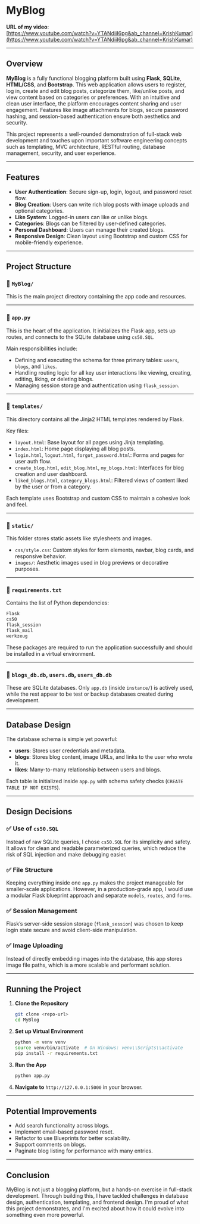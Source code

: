 # MyBlog

**URL of my video**:  
[https://www.youtube.com/watch?v=YTANdiiI6pg&ab_channel=KrishKumar](https://www.youtube.com/watch?v=YTANdiiI6pg&ab_channel=KrishKumar)

---

## Overview

**MyBlog** is a fully functional blogging platform built using **Flask**, **SQLite**, **HTML/CSS**, and **Bootstrap**. This web application allows users to register, log in, create and edit blog posts, categorize them, like/unlike posts, and view content based on categories or preferences. With an intuitive and clean user interface, the platform encourages content sharing and user engagement. Features like image attachments for blogs, secure password hashing, and session-based authentication ensure both aesthetics and security.

This project represents a well-rounded demonstration of full-stack web development and touches upon important software engineering concepts such as templating, MVC architecture, RESTful routing, database management, security, and user experience.

---

## Features

- **User Authentication**: Secure sign-up, login, logout, and password reset flow.
- **Blog Creation**: Users can write rich blog posts with image uploads and optional categories.
- **Like System**: Logged-in users can like or unlike blogs.
- **Categories**: Blogs can be filtered by user-defined categories.
- **Personal Dashboard**: Users can manage their created blogs.
- **Responsive Design**: Clean layout using Bootstrap and custom CSS for mobile-friendly experience.

---

## Project Structure

### 📁 `MyBlog/`

This is the main project directory containing the app code and resources.

---

### 🔹 `app.py`

This is the heart of the application. It initializes the Flask app, sets up routes, and connects to the SQLite database using `cs50.SQL`.

Main responsibilities include:
- Defining and executing the schema for three primary tables: `users`, `blogs`, and `likes`.
- Handling routing logic for all key user interactions like viewing, creating, editing, liking, or deleting blogs.
- Managing session storage and authentication using `flask_session`.

---

### 🔹 `templates/`

This directory contains all the Jinja2 HTML templates rendered by Flask.

Key files:
- `layout.html`: Base layout for all pages using Jinja templating.
- `index.html`: Home page displaying all blog posts.
- `login.html`, `logout.html`, `forgot_password.html`: Forms and pages for user auth flow.
- `create_blog.html`, `edit_blog.html`, `my_blogs.html`: Interfaces for blog creation and user dashboard.
- `liked_blogs.html`, `category_blogs.html`: Filtered views of content liked by the user or from a category.

Each template uses Bootstrap and custom CSS to maintain a cohesive look and feel.

---

### 🔹 `static/`

This folder stores static assets like stylesheets and images.

- `css/style.css`: Custom styles for form elements, navbar, blog cards, and responsive behavior.
- `images/`: Aesthetic images used in blog previews or decorative purposes.

---

### 🔹 `requirements.txt`

Contains the list of Python dependencies:
```bash
Flask
cs50
flask_session
flask_mail
werkzeug
```
These packages are required to run the application successfully and should be installed in a virtual environment.

---

### 🔹 `blogs_db.db`, `users.db`, `users_db.db`

These are SQLite databases. Only `app.db` (inside `instance/`) is actively used, while the rest appear to be test or backup databases created during development.

---

## Database Design

The database schema is simple yet powerful:

- **users**: Stores user credentials and metadata.
- **blogs**: Stores blog content, image URLs, and links to the user who wrote it.
- **likes**: Many-to-many relationship between users and blogs.

Each table is initialized inside `app.py` with schema safety checks (`CREATE TABLE IF NOT EXISTS`).

---

## Design Decisions

### ✅ Use of `cs50.SQL`
Instead of raw SQLite queries, I chose `cs50.SQL` for its simplicity and safety. It allows for clean and readable parameterized queries, which reduce the risk of SQL injection and make debugging easier.

### ✅ File Structure
Keeping everything inside one `app.py` makes the project manageable for smaller-scale applications. However, in a production-grade app, I would use a modular Flask blueprint approach and separate `models`, `routes`, and `forms`.

### ✅ Session Management
Flask’s server-side session storage (`flask_session`) was chosen to keep login state secure and avoid client-side manipulation.

### ✅ Image Uploading
Instead of directly embedding images into the database, this app stores image file paths, which is a more scalable and performant solution.

---

## Running the Project

1. **Clone the Repository**
   ```bash
   git clone <repo-url>
   cd MyBlog
   ```

2. **Set up Virtual Environment**
   ```bash
   python -m venv venv
   source venv/bin/activate  # On Windows: venv\\Scripts\\activate
   pip install -r requirements.txt
   ```

3. **Run the App**
   ```bash
   python app.py
   ```

4. **Navigate to** `http://127.0.0.1:5000` in your browser.

---

## Potential Improvements

- Add search functionality across blogs.
- Implement email-based password reset.
- Refactor to use Blueprints for better scalability.
- Support comments on blogs.
- Paginate blog listing for performance with many entries.

---

## Conclusion

MyBlog is not just a blogging platform, but a hands-on exercise in full-stack development. Through building this, I have tackled challenges in database design, authentication, templating, and frontend design. I'm proud of what this project demonstrates, and I'm excited about how it could evolve into something even more powerful.
